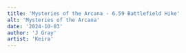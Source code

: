 ```yaml
---
title: 'Mysteries of the Arcana - 6.59 Battlefield Hike'
alt: 'Mysteries of the Arcana'
date: '2024-10-03'
author: 'J Gray'
artist: 'Keira'
---
```

